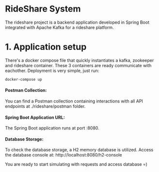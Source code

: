 # RideShare System

The rideshare project is a backend application developed in Spring Boot integrated with Apache Kafka for a rideshare platform.

# 1. Application setup
There's a docker compose file that quickly instantiates a kafka, zookeeper and rideshare container. These 3 containers are ready communicate with eachother. 
Deployment is very simple, just run:
```bash
docker-compose up
```

#### Postman Collection:
You can find a Postman collection containing interactions with all API endpoints at ./rideshare/postman folder.

#### Spring Boot Application URL:
The Spring Boot application runs at port :8080.

#### Database Storage:
To check the database storage, a H2 memory database is utilized. Access the database console at: http://localhost:8080/h2-console

You are ready to start simulating with requests and access database =)


